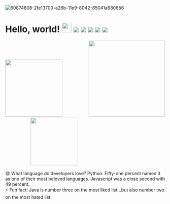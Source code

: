 ![60874808-2fe13700-a26b-11e9-8042-85041a680656](https://user-images.githubusercontent.com/67204309/112773574-28238080-9054-11eb-8a10-88bf0b1a5093.png)


# Hello, world! <img src="https://raw.githubusercontent.com/MartinHeinz/MartinHeinz/master/wave.gif" width="30px">&nbsp;![](https://img.shields.io/badge/💻code-Python-informational?style=flat&logo=#3776AB&logoColor=white&color=2bbc8a)&nbsp;![](https://img.shields.io/badge/💻code-JavaScript-informational?style=flat&logo=<LOGO_NAME>&logoColor=white&color=2bbc8a)&nbsp;![](https://img.shields.io/badge/💻code-C++-informational?style=flat&logo=#00599C&logoColor=white&color=2bbc8a)&nbsp;![](https://img.shields.io/badge/📈tools-PostgreSQL-informational?style=flat&logo=<LOGO_NAME>&logoColor=white&color=2bbc8a)&nbsp;![](https://img.shields.io/badge/📄cloud-DigitalOcean-informational?style=flat&logo=#734F96&logoColor=white&color=2bbc8a)
<img src="https://media.giphy.com/media/elJQRdWlFb8gPN1T9K/giphy.gif" width="180px"> &nbsp;&nbsp;&nbsp;&nbsp;&nbsp;&nbsp;&nbsp;&nbsp;&nbsp;&nbsp;&nbsp;&nbsp;&nbsp;&nbsp;&nbsp;&nbsp;&nbsp;&nbsp;&nbsp;&nbsp;<img src="https://media.giphy.com/media/zSz2KsgySmfjbb8NJS/giphy.gif" width="240px">&nbsp;&nbsp;&nbsp;&nbsp;&nbsp;&nbsp;&nbsp;&nbsp;&nbsp;&nbsp;&nbsp;&nbsp;&nbsp;&nbsp;&nbsp;&nbsp;&nbsp;&nbsp;&nbsp;&nbsp;<img src="https://media.giphy.com/media/9g6UbuoqTFdAI/giphy.gif" width="150px">

😄 What language do developers love? Python. Fifty-one percent named it as one of their most beloved languages. Javascript was a close second with 49 percent.<br>
⚡ Fun fact: Java is number three on the most liked list...but also number two on the most hated list.
<!--
**ManoranjanThakur/ManoranjanThakur** is a ✨ _special_ ✨ repository because its `README.md` (this file) appears on your GitHub profile.

Here are some ideas to get you started:

- 🔭 I’m currently working on ...
- 🌱 I’m currently learning ...
- 👯 I’m looking to collaborate on ...
- 🤔 I’m looking for help with ...
- 💬 Ask me about ...
- 📫 How to reach me: ...
- 😄 Pronouns: ...
- ⚡ Fun fact: ...
img src="https://media.giphy.com/media/PktXhCHFkpkre/giphy.gif" width="150px"
-->

